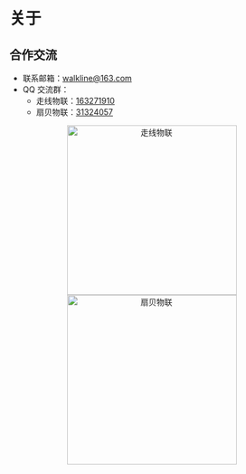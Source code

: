 # 关于

## 合作交流

* 联系邮箱：[walkline@163.com](mailto:walkline@163.com)
* QQ 交流群：
	* 走线物联：[163271910](https://jq.qq.com/?_wv=1027&k=xtPoHgwL)
	* 扇贝物联：[31324057](https://jq.qq.com/?_wv=1027&k=yp4FrpWh)

<p align="center"><img src="../img/qrcode_walkline.png" width="300px" alt="走线物联"><img src="../img/qrcode_bigiot.png" width="300px" alt="扇贝物联"></p>


